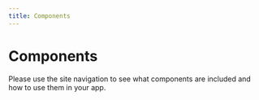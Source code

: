 ```yaml
---
title: Components
---
```

# Components

Please use the site navigation to see what components are included and how to use them in your app.